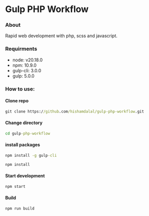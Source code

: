 # Gulp PHP Workflow

### About

Rapid web development with php, scss and javascript.

### Requirments

- node: v20.18.0
- npm: 10.9.0
- gulp-cli: 3.0.0
- gulp: 5.0.0

### How to use:

#### Clone repo

```cmd
git clone https://github.com/hishamdalal/gulp-php-workflow.git
```

#### Change directory

```cmd
cd gulp-php-workflow
```

#### install packages

```cmd
npm install -g gulp-cli
```

```cmd
npm install
```

#### Start development

```cmd
npm start
```

#### Build

```cmd
npm run build
```
